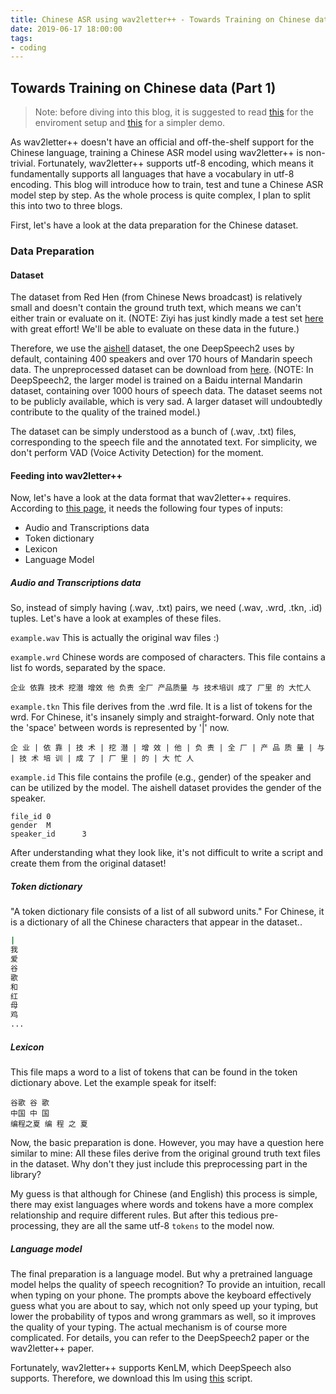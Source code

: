```yaml
---
title: Chinese ASR using wav2letter++ - Towards Training on Chinese data (Part 1)
date: 2019-06-17 18:00:00
tags:
- coding
---
```


<!-- toc -->

## Towards Training on Chinese data (Part 1)

> Note: before diving into this blog, it is suggested to read [this](https://qibinc.github.io/blog/2019/06/01/gsoc_singularity/) for the enviroment setup and [this](https://qibinc.github.io/blog/2019/06/10/wav2letter-english-md/) for a simpler demo.

As wav2letter++ doesn't have an official and off-the-shelf support for the Chinese language, training a Chinese ASR model using wav2letter++ is non-trivial. Fortunately, wav2letter++ supports utf-8 encoding, which means it fundamentally supports all languages that have a vocabulary in utf-8 encoding. This blog will introduce how to train, test and tune a Chinese ASR model step by step. As the whole process is quite complex, I plan to split this into two to three blogs.

First, let's have a look at the data preparation for the Chinese dataset.

<!-- more -->

### Data Preparation

#### Dataset

The dataset from Red Hen (from Chinese News broadcast) is relatively small and doesn't contain the ground truth text, which means we can't either train or evaluate on it.
(NOTE: Ziyi has just kindly made a test set [here](https://liuziyi219.github.io/2019/06/16/Chinese-Pipeline-week3/) with great effort! We'll be able to evaluate on these data in the future.)

Therefore, we use the [aishell](http://www.openslr.org/33) dataset, the one DeepSpeech2 uses by default, containing 400 speakers and over 170 hours of Mandarin speech data. The unpreprocessed dataset can be download from [here](http://www.openslr.org/33).
(NOTE: In DeepSpeech2, the larger model is trained on a Baidu internal Mandarin dataset, containing over 1000 hours of speech data. The dataset seems not to be publicly available, which is very sad. A larger dataset will undoubtedly contribute to the quality of the trained model.)

The dataset can be simply understood as a bunch of (.wav, .txt) files, corresponding to the speech file and the annotated text. For simplicity, we don't perform VAD (Voice Activity Detection) for the moment.

#### Feeding into wav2letter++

Now, let's have a look at the data format that wav2letter++ requires. According to [this page](https://github.com/facebookresearch/wav2letter/blob/master/docs/data_prep.md), it needs the following four types of inputs:

- Audio and Transcriptions data
- Token dictionary
- Lexicon
- Language Model

##### Audio and Transcriptions data

So, instead of simply having (.wav, .txt) pairs, we need (.wav, .wrd, .tkn, .id) tuples. Let's have a look at examples of these files.

`example.wav`
This is actually the original wav files :)

`example.wrd`
Chinese words are composed of characters. This file contains a list fo words, separated by the space.
```
企业 依靠 技术 挖潜 增效 他 负责 全厂 产品质量 与 技术培训 成了 厂里 的 大忙人
```

`example.tkn`
This file derives from the .wrd file. It is a list of tokens for the wrd. For Chinese, it's insanely simply and straight-forward. Only note that the 'space' between words is represented by '|' now.
```
企 业 | 依 靠 | 技 术 | 挖 潜 | 增 效 | 他 | 负 责 | 全 厂 | 产 品 质 量 | 与 | 技 术 培 训 | 成 了 | 厂 里 | 的 | 大 忙 人 
```

`example.id`
This file contains the profile (e.g., gender) of the speaker and can be utilized by the model. The aishell dataset provides the gender of the speaker.
```
file_id 0
gender  M
speaker_id      3
```

After understanding what they look like, it's not difficult to write a script and create them from the original dataset!

##### Token dictionary

"A token dictionary file consists of a list of all subword units." For Chinese, it is a dictionary of all the Chinese characters that appear in the dataset..

```bash
|
我
爱
谷
歌
和
红
母
鸡
...
```

##### Lexicon

This file maps a word to a list of tokens that can be found in the token dictionary above. Let the example speak for itself:

```
谷歌 谷 歌
中国 中 国
编程之夏 编 程 之 夏
```

Now, the basic preparation is done. However, you may have a question here similar to mine:  All these files derive from the original ground truth text files in the dataset. Why don't they just include this preprocessing part in the library?

My guess is that although for Chinese (and English) this process is simple, there may exist languages where words and tokens have a more complex relationship and require different rules. But after this tedious pre-processing, they are all the same utf-8 `tokens` to the model now.

##### Language model

The final preparation is a language model. But why a pretrained language model helps the quality of speech recognition? To provide an intuition, recall when typing on your phone. The prompts above the keyboard effectively guess what you are about to say, which not only speed up your typing, but lower the probability of typos and wrong grammars as well, so it improves the quality of your typing. The actual mechanism is of course more complicated. For details, you can refer to the DeepSpeech2 paper or the wav2letter++ paper.

Fortunately, wav2letter++ supports KenLM, which DeepSpeech also supports. Therefore, we download this lm using [this](https://github.com/PaddlePaddle/DeepSpeech/blob/develop/models/lm/download_lm_ch.sh) script.
